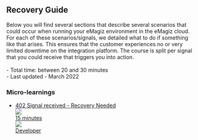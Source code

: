 <div class="ez-academy">
	<div class="ez-academy__body">
		<main class="master">
	<h2 class="title">Recovery Guide</h2>
    <p>
       Below you will find several sections that describe several scenarios that could occur when running your eMagiz environment in the eMagiz cloud. For each of these scenarios/signals, we detailed what to do if something like that arises. This ensures that the customer experiences no or very limited downtime on the integration platform. The course is split per signal that you could receive that triggers you into action.
        </br></br>
        - Total time: between 20 and 30 minutes
        </br>
        - Last updated - March 2022
    </p>
    <h3 class="title">Micro-learnings</h3>
    <ul class="strip-container">
		<li class="strip">
			<a href="../../docs/microlearning/expert-recovery-guide-signals-reproducable-steps" class="strip__link">
				<label for="" class="strip__label">
					<span>402</span>
					Signal received - Recovery Needed
				</label>
				<div class="strip__attribute">
					<img class="strip__attribute-icon strip__attribute-icon--duration" src="../../img/microlearning/academy_index/icon-duration32.svg"/>
					<div class="strip__attribute-label">15 minutes</div>
				</div>
				<div class="strip__attribute">
					<img class="strip__attribute-icon strip__attribute-icon--roles" src="../../img/microlearning/academy_index/icon-roles32.svg"/>
					<div class="strip__attribute-label">Developer</div>
				</div>
			</a>
		</li>	
    </ul>
    </main>
    </div>
</div>